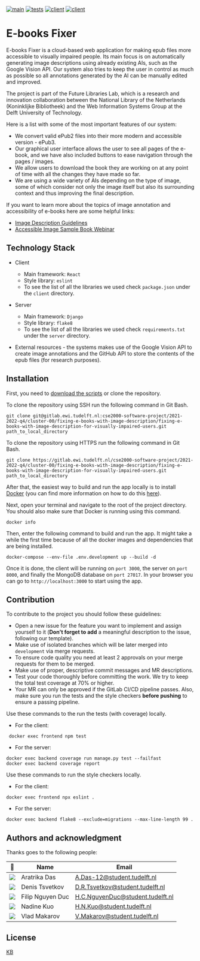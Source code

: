 [![main](https://img.shields.io/badge/build-passing-brightgreen)]()
[![tests](https://img.shields.io/badge/total%20tests-42-9cf)]()
[![client](https://img.shields.io/badge/client-react-blue)]()
[![client](https://img.shields.io/badge/server-django-success)]()

# E-books Fixer

E-books Fixer is a cloud-based web application for making epub files more accessible to visually impaired people. 
Its main focus is on automatically generating image descriptions using already existing AIs, such as the Google Vision API.
Our system also tries to keep the user in control as much as possible so all annotations generated by the AI can be 
manually edited and improved.

The project is part of the Future Libraries Lab, which is a research and innovation collaboration between the
National Library of the Netherlands (Koninklijke Bibliotheek) and the Web Information Systems Group at the
Delft University of Technology.

Here is a list with some of the most important features of our system:
* We convert valid ePub2 files into their more modern and accessible version - ePub3.
* Our graphical user interface allows the user to see all pages of the e-book, and we have also included buttons to
ease navigation through the pages / images.
* We allow users to download the book they are working on at any point of time with all the changes they have made so far.
* We are using a wide variety of AIs depending on the type of image, some of which consider not only the image itself
but also its surrounding context and thus improving the final description.

If you want to learn more about the topics of image annotation and accessibility of e-books here are some helpful links:
* [Image Description Guidelines](http://diagramcenter.org/table-of-contents-2.html)
* [Accessible Image Sample Book Webinar](http://diagramcenter.org/diagramwebinars.html#aisb)

## Technology Stack

* Client
  * Main framework: ``React``
  * Style library: ``eslint``
  * To see the list of all the libraries we used check ``package.json`` under the ``client`` directory.

* Server 
  * Main framework: ``Django``
  * Style library: ``flake8``
  * To see the list of all the libraries we used check ``requirements.txt`` under the ``server`` directory.

* External resources - the systems makes use of the Google Vision API to create image annotations
and the GitHub API to store the contents of the epub files (for research purposes).

## Installation

First, you need to [download the scripts](https://gitlab.ewi.tudelft.nl/cse2000-software-project/2021-2022-q4/cluster-00/fixing-e-books-with-image-description/fixing-e-books-with-image-description-for-visually-impaired-users/-/archive/main/fixing-e-books-with-image-description-for-visually-impaired-users-main.zip) 
or clone the repository.

To clone the repository using SSH run the following command in Git Bash.
```shell
git clone git@gitlab.ewi.tudelft.nl:cse2000-software-project/2021-2022-q4/cluster-00/fixing-e-books-with-image-description/fixing-e-books-with-image-description-for-visually-impaired-users.git path_to_local_directory
```

To clone the repository using HTTPS run the following command in Git Bash.
```shell
git clone https://gitlab.ewi.tudelft.nl/cse2000-software-project/2021-2022-q4/cluster-00/fixing-e-books-with-image-description/fixing-e-books-with-image-description-for-visually-impaired-users.git path_to_local_directory 
```

After that, the easiest way to build and run the app locally is to install [Docker](https://www.docker.com/) 
(you can find more information on how to do this [here](https://docs.docker.com/get-docker/)).

Next, open your terminal and navigate to the root of the project directory. You should also make sure that
Docker is running using this command.
```shell
docker info
```

Then, enter the following command to build and run the app. It might take a while the first time because of all the 
docker images and dependencies that are being installed.
```shell
docker-compose --env-file .env.development up --build -d
```

Once it is done, the client will be running on ``port 3000``, the server on ``port 8000``, and finally the 
MongoDB database on ``port 27017``. In your browser you can go to ``http://localhost:3000`` to start using the app.

## Contribution

To contribute to the project you should follow these guidelines:
* Open a new issue for the feature you want to implement and assign yourself to it (**Don't forget to add** a meaningful
description to the issue, following our template).
* Make use of isolated branches which will be later merged into ``development`` via merge requests.
* To ensure code quality you need at least 2 approvals on your merge requests for them to be merged.
* Make use of proper, descriptive commit messages and MR descriptions.
* Test your code thoroughly before committing the work. We try to keep the total test coverage at 70% or higher.
* Your MR can only be approved if the GitLab CI/CD pipeline passes. Also, make sure you run the tests and the style checkers
**before pushing** to ensure a passing pipeline. 

Use these commands to the run the tests (with coverage) locally.
* For the client:
```shell
 docker exec frontend npm test
```
* For the server:
```shell
docker exec backend coverage run manage.py test --failfast
docker exec backend coverage report 
```

Use these commands to run the style checkers locally.
* For the client:
```shell
docker exec frontend npx eslint .
```
* For the server:
```shell
docker exec backend flake8 --exclude=migrations --max-line-length 99 .
```

## Authors and acknowledgment

Thanks goes to the following people:

| 📸                                                                                                    | Name             | Email                            |
|-------------------------------------------------------------------------------------------------------|------------------|----------------------------------|
| ![](https://eu.ui-avatars.com/api/?name=AD&length=4&size=50&color=DDD&background=777&font-size=0.325) | Aratrika Das     | A.Das-12@student.tudelft.nl      |
| ![](https://eu.ui-avatars.com/api/?name=DT&length=4&size=50&color=DDD&background=777&font-size=0.325) | Denis Tsvetkov   | D.R.Tsvetkov@student.tudelft.nl  |
| ![](https://eu.ui-avatars.com/api/?name=FD&length=4&size=50&color=DDD&background=777&font-size=0.325) | Filip Nguyen Duc | H.C.NguyenDuc@student.tudelft.nl |
| ![](https://eu.ui-avatars.com/api/?name=NK&length=4&size=50&color=DDD&background=777&font-size=0.325) | Nadine Kuo       | H.N.Kuo@student.tudelft.nl       |
| ![](https://eu.ui-avatars.com/api/?name=VM&length=4&size=50&color=DDD&background=777&font-size=0.325) | Vlad Makarov     | V.Makarov@student.tudelft.nl     |

## License 

[KB](https://lab.kb.nl/terms-use)